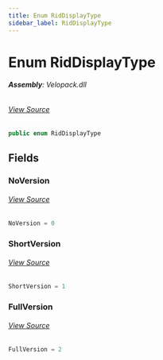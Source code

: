 ```yaml
---
title: Enum RidDisplayType
sidebar_label: RidDisplayType
---
```

# Enum RidDisplayType


###### **Assembly**: Velopack.dll
###### [View Source](https://github.com/velopack/velopack.git/blob/master/src/Velopack/RID.cs#L140)
```csharp title="Declaration"
public enum RidDisplayType
```
## Fields
### NoVersion

###### [View Source](https://github.com/velopack/velopack.git/blob/master/src/Velopack/RID.cs#L142)
```csharp title="Declaration"
NoVersion = 0
```
### ShortVersion

###### [View Source](https://github.com/velopack/velopack.git/blob/master/src/Velopack/RID.cs#L143)
```csharp title="Declaration"
ShortVersion = 1
```
### FullVersion

###### [View Source](https://github.com/velopack/velopack.git/blob/master/src/Velopack/RID.cs#L144)
```csharp title="Declaration"
FullVersion = 2
```
